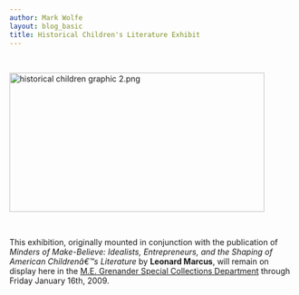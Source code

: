 ```yaml
---
author: Mark Wolfe
layout: blog_basic
title: Historical Children's Literature Exhibit
---
```

<div class="entry-body">
<p><br/></p>
<p><img alt="historical children graphic 2.png" height="246" src="{{ site.url }}/posts-img/historical%20children%20graphic%202.png" width="450"/></p>
<p><br/></p>
<p>This exhibition, originally mounted in conjunction with the publication of <em>Minders of Make-Believe: Idealists, Entrepreneurs, and the Shaping of American Childrenâ€™s Literature</em> by <strong>Leonard Marcus</strong>, will remain on display here in the <a href="https://archives.albany.edu">M.E. Grenander Special Collections Department</a> through Friday January 16th, 2009.</p>
<p><br/></p>
<p></p>
<p></p>
<p></p>
<p><br/>
</p>
</div>